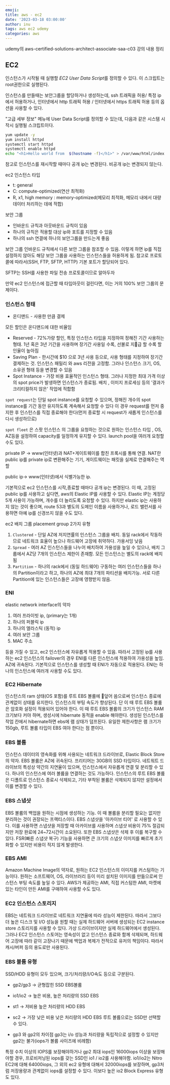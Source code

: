 ```yaml
---
emoji:
title: aws - ec2
date: '2023-03-18 03:00:00'
author: inu
tags: aws ec2 udemy
categories: aws
---
```

udemy의 
aws-certified-solutions-architect-associate-saa-c03 강의 내용 정리

## EC2


인스턴스가 시작될 때 실행할 *EC2 User Data Script*를 정의할 수 있다. 이 스크립트는 root권한으로 실행된다.

인스턴스를 만들때는 보안그룹을 할당하거나 생성하는데, ssh 트래픽을 허용/ 특정 ip에서 허용하거나, 인터넷에서 http 트래픽 허용 / 인터넷에서 https 트래픽 허용 등의 옵션을 사용할 수 있다.


"고급 세부 정보" 메뉴에 User Data Script를 정의할 수 있는데, 다음과 같은 시스템 시작시 실행될 스크립트이다.
```bash
yum update -y
yum install httpd
systemctl start httpd
systemctl enable httpd
echo "<h1>Hello world from  $(hostname -f)</h1>" > /var/www/html/index.html
```

참고로 인스턴스를 재시작할 때마다 공개 ip는 변경된다. 비공개 ip는 변경되지 않는다.

ec2 인스턴스 타입

- t: general
- C: compute-optimized(연산 최적화)
- R, x1, high memory : memory-optimized(메모리 최적화, 메모리 내에서 대량 데이터 처리하는 데에 적합)

보안 그룹

- 인바운드 규칙과 아웃바운드 규칙이 있음
- 하나의 규칙은 적용할 대상 ip와 포트를 지정할 수 있음
- 하나의 ssh 연결에 하나의 보안그룹을 만드는게 좋음

보안 그룹 인바운드 규칙에서 다른 보안 그룹을 참조할 수 있음. 이렇게 하면 ip를 직접 설정하지 않아도 해당 보안 그룹을 사용하는 인스턴스들을 허용하게 됨.
참고로 프로토콜에 따라서(SSH, FTP, SFTP, HTTP) 기본 포트가 할당되어 있다.

SFTP는 SSH를 사용한 파일 전송 프로토콜이므로 알아두자

만약 ec2 인스턴스에 접근할 때 타임아웃이 걸린다면, 이는 거의 100% 보안 그룹의 문제이다.

### 인스턴스 형태

- 온디맨드 - 사용한 만큼 결제

모든 할인은 온디맨드에 대한 비율임

- Reserved - 72%가량 할인, 특정 인스턴스 타입을 지정하여 정해진 기간 사용하는 형태. 1년 혹은 3년 기간을 사용하며 장기간 사용일 수록, 선불로 지급 할 수록 할인율이 높아짐
- Saving Plan - 한시간에 $10 으로 3년 사용 등으로, 사용 형태를 지정하여 장기간 결제하는 것. 인스턴스 패밀리 와 aws 리전을 고정함. 그러나 인스턴스 크기, OS, 소유권 형태 등을 변경할 수 있음
- Spot Instance - 가장 비용 효율적인 인스턴스 형태. 그러나 지정한 최대 가격 이상의 spot price가 발생하면 인스턴스가 종료됨.  배치 , 이미지 프로세싱 등의 '결과가 크리티컬하지 않은' 작업에 적합함



`spot request`는 단일 spot instance를 요청할 수 있으며, 정해진 개수의 spot instance를 기간 동안 유지하도록 계속해서 요청할 수 있다 이 경우 request를 먼저 중지한 후 인스턴스를 직접 종료해야 한다(먼저 종료할 시 request가 새롭게 인스턴스를 다시 생성하므로)

`spot fleet` 은 스팟 인스턴스 의 그룹을 요청하는 것으로 원하는 인스턴스 타입 , OS, AZ등을 설정하여 capacity를 일정하게 유지할 수 있다. launch pool을 여러개 요청할 수도 있다.

private IP -> www(인터넷)과 NAT+게이트웨이를 합친 프록시를 통해 연결. NAT란 public ip를 private ip로 변환해주는 기기, 게이트웨이는 패킷을 실제로 연결해주는 역할

public ip-> www(인터넷)에서 식별가능한 ip.

기본적으로 ec2 인스턴스를 시작,종료할 때마다 공개 ip는 변경된다. 이 때, 고정된 public ip를 사용하고 싶다면, aws의 Elastic IP를 사용할 수 있다.
Elastic IP는 계정당 5개 사용이 가능하며, 개수를 더 늘리도록 요청할 수 있다.
하지만 elastic ip는 사용하지 않는 것이 좋으며, route 53과 별도의 도메인 이름을 사용하거나, 로드 밸런서를 사용하면 아예 ip를 신경쓰지 않을 수도 있다.

ec2 배치 그룹 placement group
2가지 유형
1. `Clustered` - 단일 AZ에 저지연률의 인스턴스 그룹을 배치. 동일 rack에서 작동하므로 네트워크 효율이 높으나 하드웨어 고장에 취약하다. 가용서잉 낮음
2. `Spread` - 여러 AZ 인스턴스들을 나누어 배치하여 가용성을 높일 수 있으나, 배치 그룹에서 AZ당 7개의 인스턴스 제한이 존재함. 모든 인스턴스는 별도의 rack에 배치됨
3. `Partition` - 하나의 rack에서 (동일 하드웨어) 구동하는 여러 인스턴스들을 하나의 Partition이라고 하고, 하나의 AZ에 최대 7개의 파티션을 배치가능. 서로 다른 Partition에 있는 인스턴스들은 고장에 영향받지 않음.


### ENI

elastic network interface의 약자
1. 여러 프라이빗 ip, (primary는 1개)
2. 하나의 퍼블릭 ip
3. 하나의 엘라스틱 (동적) ip
4. 여러 보안 그룹
5. MAC 주소
   
등을 가질 수 있고, ec2 인스턴스에 자유롭게 적용할 수 있음. 따라서 고정된 ip를 사용하는 ec2 인스턴스의 failover의 경우 ENI를 다른 인스턴스에 적용하여 가용성을 높임. AZ에 귀속된다.
기본적으로 인스턴스를 생성할 때 ENI가 자동으로 적용된다.
ENI는 하나의 인스턴스에 여러개 사용할 수도 있다.

### EC2 Hibernate
인스턴스의 ram 상태(OS 포함)를 루트 EBS 볼륨에 덮어 씀으로써 인스턴스 종료에 관계없이 상태를 유지한다. 인스턴스의 부팅 속도가 향상된다. 단 이 때 루트 EBS 볼륨은 암호화 설정이 적용되어 있어야 한다. 이 때 루트 EBS 볼륨의 크기가 인스턴스 RAM 크기보다 커야 하며, 생성시에 hibernate 동적을 enable 해야한다. 생성된 인스턴스를 작업 칸에서 hibernate하면 ebs에 램 상태가 덤프된다.
유일한 제한사항은 램 크기가 150gb, 루트 볼륨 타입이 EBS 여야 한다는 점 뿐이다.

### EBS 볼륨

인스턴스 데이터의 영속화를 위해 사용되는 네트워크 드라이브로, Elastic Block Store의 약자. EBS 볼륨은 AZ에 귀속된다. 프리티어는  30GB의 SSD 타입이다. 네트워트 드라이브의 특성상 약간의 지연율이 있으며, 인스턴스에서 자유롭게 연결 및 분리할 수 있다. 하나의 인스턴스에 여러 볼륨을 연결하는 것도 가능하다.
인스턴스의 루트 EBS 볼륨은 디폴트로 인스턴스 종료시 삭제되고, 기타 부착된 볼륨은 삭제되지 않지만 설정에서 이를 변경할 수 있다.

### EBS 스냅샷

EBS 볼륨의 백업을 원하는 시점에 생성하는 기능. 이 때 볼륨을 분리할 필요는 없지만 분리하는 것이 권장되는 프랙티스이다.
EBS 스냅샷을 '아카이브 티어' 로 사용할 수 있다. 이를 사용하면 스냅샷을 저장할 때 아카이브를 사용하며 스냅샷 비용이 75% 절감되지만 저장 완료에 24~72시간이 소요된다.
또한 EBS 스냅샷은 삭제 후 이를 복구할 수 있다.
FSR(빠른 스냅샷 복구) 기능을 사용하면 큰 크기의 스냅샷 이미지를 빠르게 초기화할 수 있지만 비용이 적지 않게 발생한다.

### EBS AMI

Amazon Machine Image의 약자로, 원하는 EC2 인스턴스의 이미지를 커스텀하는 기능이다. 원하는 소프트웨어, OS, 라이브러리 등이 미리 설치된 이미지를 만듦으로써 인스턴스 부팅 속도를 높일 수 있다. AWS가 제공하는 AMI, 직접 커스텀한 AMI, 마켓에 있는 타인이 만든 AMI를 구매하여 사용할 수도 있다.

### EC2 인스턴스 스토리지

EBS는 네트워크 드라이브로 네트워크 지연율에 따라 성능이  제한된다. 따라서 그보다 더 높은 디스크 및 I/O 성능을 원할 때는 실제 하드웨어 서버에 생성되는 EC2 instance store 스토리지를 사용할 수 있다. 가상 드라이브이지만 실제 하드웨어에서 생성된다.
그러나 EC2 인스턴스 스토어는 영속성이 없고 인스턴스 종료와 함께 삭제되며, 하드웨어 고장에 따라 같이 고장나기 때문에 백업과 복제가 전적으로 유저의 책임이다. 따라서 캐시/버퍼 등의 용도로만 사용된다.

### EBS 볼륨 유형

SSD/HDD 유형이 모두 있으며, 크기/처리량/I/O속도 등으로 구분된다.
- gp2/gp3 -> 균형잡힌 SSD EBS볼륨
- io1/io2 -> 높은 비용, 높은 처리량의 SSD EBS
- st1 -> 저비용 높은 처리량의 HDD EBS
- sc2 -> 가장 낮은 비용 낮은 처리량의 HDD EBS
  루트 볼륨으로는 SSD만 선택할 수 있다.

- gp3 와 gp2의 차이점
  gp3는 i/o 성능과 처리량을 독립적으로 설정할 수 있지만 gp2는 불가(iops가 볼륨 사이즈에 비례함)

특정 수치 이상의 IOPS를 보장해야하거나 gp2 최대 iops인 16000iops 이상을 보장해야할 경우, 프로비저닝된 iops를 갖는 SSD인 io1 / io2를 사용해야함. io1/io2는 Nitro EC2에 대해 64000iops, 그 외의 ec2 유형에 대해서 32000iops를 보장하며, gp3처럼 저장용량과 관계없이 iops를 설정할 수 있다. 이보다 높은 io2 Block Express 유형도 있다.

```toc
```